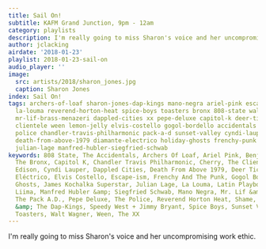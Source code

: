 ```yaml
---
title: Sail On!
subtitle: KAFM Grand Junction, 9pm - 12am
category: playlists
description: I'm really going to miss Sharon's voice and her uncompromising work ethic.
author: jclacking
airdate: '2018-01-23'
playlist: 2018-01-23-sail-on
audio_player: ''
image:
  src: artists/2018/sharon_jones.jpg
  caption: Sharon Jones
index: Sail On!
tags: archers-of-loaf sharon-jones-dap-kings mano-negra ariel-pink escape-ism shame
  la-louma reverend-horton-heat spice-boys toasters bronx 808-state walt-wagner benjamin-gibbard
  mr-lif-brass-menazeri dappled-cities xx pepe-deluxe capitol-k deer-tick james-kochalka-superstar
  clientele ween lemon-jelly elvis-costello gogol-bordello accidentals cherry latin-playboys
  police chandler-travis-philharmonic pack-a-d sunset-valley cyndi-lauper liima combustible-edison
  death-from-above-1979 diamante-electrico holiday-ghosts frenchy-punk speedy-west-jimmy-bryant
  julian-lage manfred-hubler-siegfried-schwab
keywords: 808 State, The Accidentals, Archers Of Loaf, Ariel Pink, Benjamin Gibbard,
  The Bronx, Capitol K, Chandler Travis Philharmonic, Cherry, The Clientele, Combustible
  Edison, Cyndi Lauper, Dappled Cities, Death From Above 1979, Deer Tick, Diamante
  Eléctrico, Elvis Costello, Escape-ism, Frenchy And The Punk, Gogol Bordello, Holiday
  Ghosts, James Kochalka Superstar, Julian Lage, La Louma, Latin Playboys, Lemon Jelly,
  Liima, Manfred Hubler &amp; Siegfried Schwab, Mano Negra, Mr. Lif &amp; Brass Menazeri,
  The Pack A.D., Pepe Deluxe, The Police, Reverend Horton Heat, Shame, Sharon Jones
  &amp; The Dap-Kings, Speedy West + Jimmy Bryant, Spice Boys, Sunset Valley, The
  Toasters, Walt Wagner, Ween, The XX
---
```

I'm really going to miss Sharon's voice and her uncompromising work ethic.
